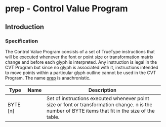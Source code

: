 # prep - Control Value Program

## Introduction

### Specification

The Control Value Program consists of a set of TrueType instructions
that will be executed whenever the font or point size or transformation
matrix change and before each glyph is interpreted. Any instruction is
legal in the CVT Program but since no glyph is associated with it,
instructions intended to move points within a particular glyph outline
cannot be used in the CVT Program. The name [prep](#chapter.prep) is
anachronistic.

| Type       | Name | Description                                                                                                                                         |
| ---------- | ---- | --------------------------------------------------------------------------------------------------------------------------------------------------- |
| BYTE \[n\] |      | Set of instructions executed whenever point size or font or transformation change. n is the number of BYTE items that fit in the size of the table. |

